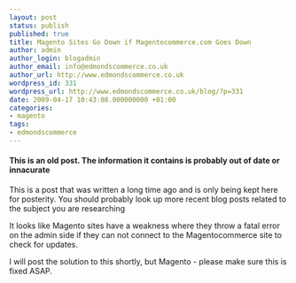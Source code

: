 ```yaml
---
layout: post
status: publish
published: true
title: Magento Sites Go Down if Magentocommerce.com Goes Down
author: admin
author_login: blogadmin
author_email: info@edmondscommerce.co.uk
author_url: http://www.edmondscommerce.co.uk
wordpress_id: 331
wordpress_url: http://www.edmondscommerce.co.uk/blog/?p=331
date: 2009-04-17 10:43:08.000000000 +01:00
categories:
- magento
tags:
- edmondscommerce
---
```

<div class="oldpost"><h4>This is an old post. The information it contains is probably out of date or innacurate</h4>
<p>
This is a post that was written a long time ago and is only being kept here for posterity.
You should probably look up more recent blog posts related to the subject you are researching
</p>
</div>
It looks like Magento sites have a weakness where they throw a fatal error on the admin side if they can not connect to the Magentocommerce site to check for updates.

I will post the solution to this shortly, but Magento - please make sure this is fixed ASAP.
